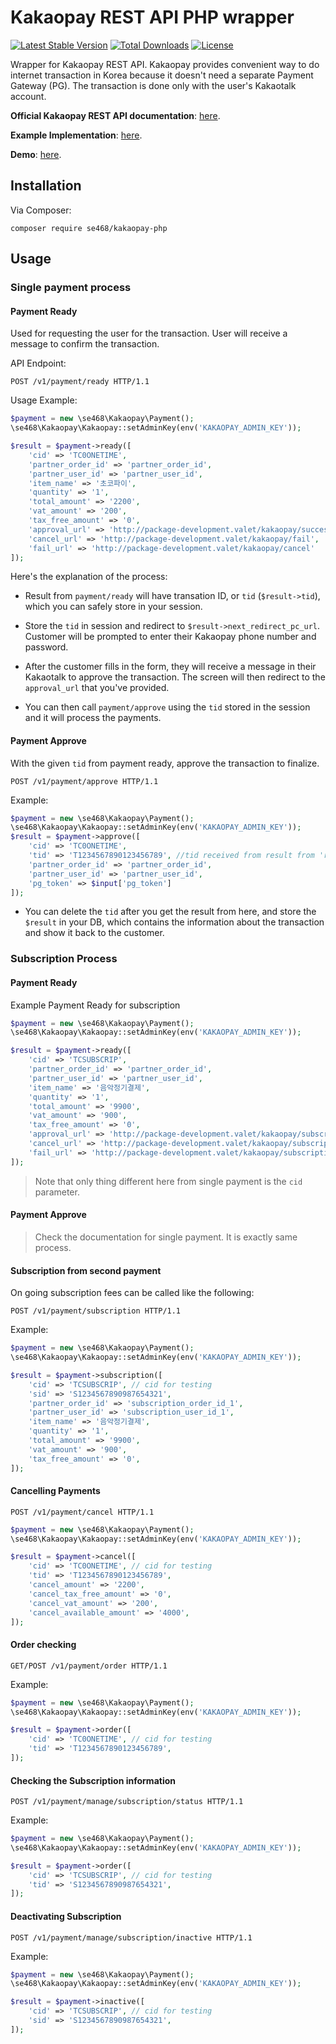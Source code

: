# Kakaopay REST API PHP wrapper
[![Latest Stable Version](https://poser.pugx.org/se468/kakaopay-php/v/stable)](https://packagist.org/packages/se468/kakaopay-php)
[![Total Downloads](https://poser.pugx.org/se468/kakaopay-php/downloads)](https://packagist.org/packages/se468/kakaopay-php)
[![License](https://poser.pugx.org/se468/kakaopay-php/license)](https://packagist.org/packages/se468/kakaopay-php)

Wrapper for Kakaopay REST API. Kakaopay provides convenient way to do internet transaction in Korea because it doesn't need a separate Payment Gateway (PG). The transaction is done only with the user's Kakaotalk account. 

**Official Kakaopay REST API documentation**: [here](https://developers.kakao.com/docs/restapi/kakaopay-api).

**Example Implementation**: [here](https://github.com/se468/kakaopay-laravel-example).

**Demo**: [here](http://package-demos.seyongcho.com/kakaopay).

## Installation
Via Composer:
```
composer require se468/kakaopay-php
```

## Usage
### Single payment process
#### Payment Ready
Used for requesting the user for the transaction. User will receive a message to confirm the transaction.

API Endpoint:
```
POST /v1/payment/ready HTTP/1.1
```

Usage Example:
```php
$payment = new \se468\Kakaopay\Payment();
\se468\Kakaopay\Kakaopay::setAdminKey(env('KAKAOPAY_ADMIN_KEY'));

$result = $payment->ready([
    'cid' => 'TC0ONETIME',
    'partner_order_id' => 'partner_order_id',
    'partner_user_id' => 'partner_user_id',
    'item_name' => '초코파이',
    'quantity' => '1',
    'total_amount' => '2200',
    'vat_amount' => '200',
    'tax_free_amount' => '0',
    'approval_url' => 'http://package-development.valet/kakaopay/success',
    'cancel_url' => 'http://package-development.valet/kakaopay/fail',
    'fail_url' => 'http://package-development.valet/kakaopay/cancel'
]);
```

Here's the explanation of the process: 

* Result from `payment/ready` will have transation ID, or `tid` (`$result->tid`), which you can safely store in your session. 

* Store the `tid` in session and redirect to `$result->next_redirect_pc_url`. Customer will be prompted to enter their Kakaopay phone number and password. 

* After the customer fills in the form, they will receive a message in their Kakaotalk to approve the transaction. The screen will then redirect to the `approval_url` that you've provided.

* You can then call `payment/approve` using the `tid` stored in the session and it will process the payments. 


#### Payment Approve
With the given `tid` from payment ready, approve the transaction to finalize. 
```
POST /v1/payment/approve HTTP/1.1
```

Example:
```php
$payment = new \se468\Kakaopay\Payment();
\se468\Kakaopay\Kakaopay::setAdminKey(env('KAKAOPAY_ADMIN_KEY'));
$result = $payment->approve([
    'cid' => 'TC0ONETIME',
    'tid' => 'T1234567890123456789', //tid received from result from 'ready'
    'partner_order_id' => 'partner_order_id',
    'partner_user_id' => 'partner_user_id',
    'pg_token' => $input['pg_token']
]);
```

* You can delete the `tid` after you get the result from here, and store the `$result` in your DB, which contains the information about the transaction and show it back to the customer.

### Subscription Process
#### Payment Ready
Example Payment Ready for subscription
```php
$payment = new \se468\Kakaopay\Payment();
\se468\Kakaopay\Kakaopay::setAdminKey(env('KAKAOPAY_ADMIN_KEY'));

$result = $payment->ready([
    'cid' => 'TCSUBSCRIP',
    'partner_order_id' => 'partner_order_id',
    'partner_user_id' => 'partner_user_id',
    'item_name' => '음악정기결제',
    'quantity' => '1',
    'total_amount' => '9900',
    'vat_amount' => '900',
    'tax_free_amount' => '0',
    'approval_url' => 'http://package-development.valet/kakaopay/subscription/success',
    'cancel_url' => 'http://package-development.valet/kakaopay/subscription/fail',
    'fail_url' => 'http://package-development.valet/kakaopay/subscription/cancel'
]);
```

> Note that only thing different here from single payment is the `cid` parameter. 

#### Payment Approve
> Check the documentation for single payment. It is exactly same process.


#### Subscription from second payment
On going subscription fees can be called like the following:

```
POST /v1/payment/subscription HTTP/1.1
```

Example:
```php
$payment = new \se468\Kakaopay\Payment();
\se468\Kakaopay\Kakaopay::setAdminKey(env('KAKAOPAY_ADMIN_KEY'));

$result = $payment->subscription([
    'cid' => 'TCSUBSCRIP', // cid for testing
    'sid' => 'S1234567890987654321',
    'partner_order_id' => 'subscription_order_id_1',
    'partner_user_id' => 'subscription_user_id_1',
    'item_name' => '음악정기결제',
    'quantity' => '1',
    'total_amount' => '9900',
    'vat_amount' => '900',
    'tax_free_amount' => '0',
]);
```

#### Cancelling Payments
```
POST /v1/payment/cancel HTTP/1.1
```

```php
$payment = new \se468\Kakaopay\Payment();
\se468\Kakaopay\Kakaopay::setAdminKey(env('KAKAOPAY_ADMIN_KEY'));

$result = $payment->cancel([
    'cid' => 'TC0ONETIME', // cid for testing
    'tid' => 'T1234567890123456789',
    'cancel_amount' => '2200',
    'cancel_tax_free_amount' => '0',
    'cancel_vat_amount' => '200',
    'cancel_available_amount' => '4000',
]);
```

#### Order checking
```
GET/POST /v1/payment/order HTTP/1.1
```

Example:
```php
$payment = new \se468\Kakaopay\Payment();
\se468\Kakaopay\Kakaopay::setAdminKey(env('KAKAOPAY_ADMIN_KEY'));

$result = $payment->order([
    'cid' => 'TC0ONETIME', // cid for testing
    'tid' => 'T1234567890123456789',
]);
```

#### Checking the Subscription information
```
POST /v1/payment/manage/subscription/status HTTP/1.1
```

Example:
```php
$payment = new \se468\Kakaopay\Payment();
\se468\Kakaopay\Kakaopay::setAdminKey(env('KAKAOPAY_ADMIN_KEY'));

$result = $payment->order([
    'cid' => 'TCSUBSCRIP', // cid for testing
    'tid' => 'S1234567890987654321',
]);
```

#### Deactivating Subscription
```
POST /v1/payment/manage/subscription/inactive HTTP/1.1
```

Example:
```php
$payment = new \se468\Kakaopay\Payment();
\se468\Kakaopay\Kakaopay::setAdminKey(env('KAKAOPAY_ADMIN_KEY'));

$result = $payment->inactive([
    'cid' => 'TCSUBSCRIP', // cid for testing
    'sid' => 'S1234567890987654321',
]);
```